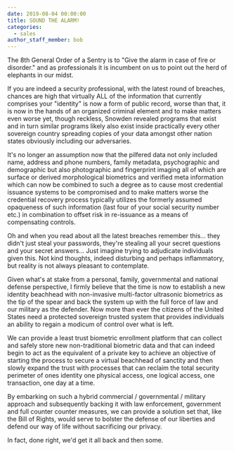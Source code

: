 ```yaml
---
date: 2019-08-04 00:00:00
title: SOUND THE ALARM!
categories:
  - sales
author_staff_member: bob
---
```


The 8th General Order of a Sentry is to "Give the alarm in case of fire or disorder." and as professionals it is incumbent on us to point out the herd of elephants in our midst.

If you are indeed a security professional, with the latest round of breaches, chances are high that virtually ALL of the information that currently comprises your "identity" is now a form of public record, worse than that, it is now in the hands of an organized criminal element and to make matters even worse yet, though reckless, Snowden revealed programs that exist and in turn similar programs likely also exist inside practically every other sovereign country spreading copies of your data amongst other nation states obviously including our adversaries.

It's no longer an assumption now that the pilfered data not only included name, address and phone numbers, family metadata, psychographic and demographic but also photographic and fingerprint imaging all of which are surface or derived morphological biometrics and verified meta information which can now be combined to such a degree as to cause most credential issuance systems to be compromised and to make matters worse the credential recovery process typically utilizes the formerly assumed opaqueness of such information (last four of your social security number etc.) in combination to offset risk in re-issuance as a means of compensating controls.

Oh and when you read about all the latest breaches remember this... they didn't just steal your passwords, they're stealing all your secret questions and your secret answers... Just imagine trying to adjudicate individuals given this. Not kind thoughts, indeed disturbing and perhaps inflammatory, but reality is not always pleasant to contemplate.

Given what's at stake from a personal, family, governmental and national defense perspective, I firmly believe that the time is now to establish a new identity beachhead with non-invasive multi-factor ultrasonic biometrics as the tip of the spear and back the system up with the full force of law and our military as the defender. Now more than ever the citizens of the United States need a protected sovereign trusted system that provides individuals an ability to regain a modicum of control over what is left.

We can provide a least trust biometric enrollment platform that can collect and safely store new non-traditional biometric data and that can indeed begin to act as the equivalent of a private key to achieve an objective of starting the process to secure a virtual beachhead of sanctity and then slowly expand the trust with processes that can reclaim the total security perimeter of ones identity one physical access, one logical access, one transaction, one day at a time.

By embarking on such a hybrid commercial / governmental / military approach and subsequently backing it with law enforcement, government and full counter counter measures, we can provide a solution set that, like the Bill of Rights, would serve to bolster the defense of our liberties and defend our way of life without sacrificing our privacy.

In fact, done right, we'd get it all back and then some.